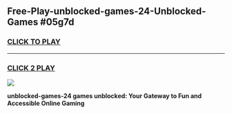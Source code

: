 
## Free-Play-unblocked-games-24-Unblocked-Games #05g7d
<h3>
<a href="https://news.freeplayer.one?title=unblocked-games-24&ref=8M">CLICK TO PLAY</a></h3>
<hr>

<h3>
<a href="https://news.freeplayer.one?title=unblocked-games-24&ref=8M">CLICK 2 PLAY</a>
  
</h3>

<a href="https://news.freeplayer.one?title=unblocked-games-24&ref=8M"><img src="https://clearcache.store/games.png"></a>


**unblocked-games-24 games unblocked: Your Gateway to Fun and Accessible Online Gaming**
